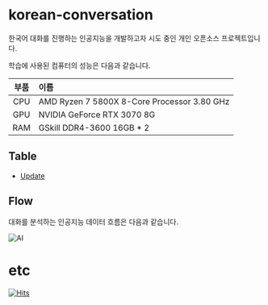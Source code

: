 # korean-conversation
한국어 대화를 진행하는 인공지능을 개발하고자 시도 중인 개인 오픈소스 프로젝트입니다.   

학습에 사용된 컴퓨터의 성능은 다음과 같습니다.

|부품|이름|
|:---:|:---|
|CPU|AMD Ryzen 7 5800X 8-Core Processor 3.80 GHz|
|GPU|NVIDIA GeForce RTX 3070 8G|
|RAM|GSkill DDR4-3600 16GB * 2|

## Table
* [Update](https://github.com/HanGyeolee/korean-conversation/blob/main/UPDATE.md)

## Flow
대화를 분석하는 인공지능 데이터 흐름은 다음과 같습니다.    

![AI](https://user-images.githubusercontent.com/46367614/137432034-2d65fce0-4053-4dfd-bbf8-4250aeaab8ca.png)

# etc
[![Hits](https://hits.seeyoufarm.com/api/count/incr/badge.svg?url=https%3A%2F%2Fgithub.com%2FHanGyeolee%2Fkorean-conversation&count_bg=%2379C83D&title_bg=%23555555&icon=&icon_color=%23E7E7E7&title=hits&edge_flat=false)](https://hits.seeyoufarm.com)

